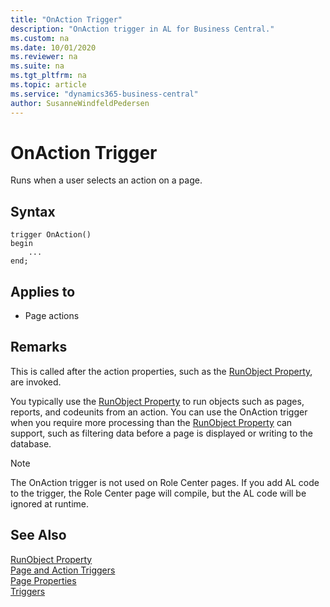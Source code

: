 ```yaml
---
title: "OnAction Trigger"
description: "OnAction trigger in AL for Business Central."
ms.custom: na
ms.date: 10/01/2020
ms.reviewer: na
ms.suite: na
ms.tgt_pltfrm: na
ms.topic: article
ms.service: "dynamics365-business-central"
author: SusanneWindfeldPedersen
---
```


# OnAction Trigger

Runs when a user selects an action on a page.  

## Syntax  

```AL
trigger OnAction()
begin
    ...
end;
```

## Applies to  

- Page actions  

## Remarks

This is called after the action properties, such as the [RunObject Property](../properties/devenv-runobject-property.md), are invoked.  

You typically use the [RunObject Property](../properties/devenv-runobject-property.md) to run objects such as pages, reports, and codeunits from an action. You can use the OnAction trigger when you require more processing than the [RunObject Property](../properties/devenv-runobject-property.md) can support, such as filtering data before a page is displayed or writing to the database.  

> [!NOTE]  
> The OnAction trigger is not used on Role Center pages. If you add AL code to the trigger, the Role Center page will compile, but the AL code will be ignored at runtime.  

## See Also

[RunObject Property](../properties/devenv-runobject-property.md)  
[Page and Action Triggers](devenv-page-and-action-triggers.md)  
[Page Properties](../properties/devenv-page-properties.md)  
[Triggers](devenv-triggers.md)  
